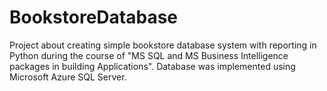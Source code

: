 # BookstoreDatabase
Project about creating simple bookstore database system with reporting in Python during the course of "MS SQL and MS Business Intelligence packages in building
Applications". Database was implemented using Microsoft Azure SQL Server.
